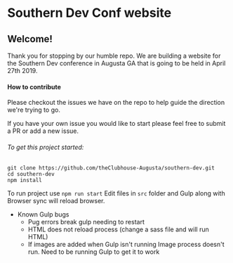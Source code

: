 # Southern Dev Conf website

## Welcome!

Thank you for stopping by our humble repo. We are building a website for the Southern Dev conference in Augusta GA that is going to be held in April 27th 2019.

#### How to contribute
Please checkout the issues we have on the repo to help guide the direction we're trying to go. 

If you have your own issue you would like to start please feel free to submit a PR or add a new issue. 

###### To get this project started:

```
git clone https://github.com/theClubhouse-Augusta/southern-dev.git
cd southern-dev
npm install
```

To run project use `npm run start`
Edit files in `src` folder and Gulp along with Browser sync will reload browser.

- Known Gulp bugs
    - Pug errors break gulp needing to restart
    - HTML does not reload process (change a sass file and will run HTML)
    - If images are added when Gulp isn't running Image process doesn't run. Need to be running Gulp to get it to work
